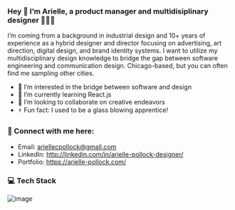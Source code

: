 ### Hey 👋 I’m Arielle, a product manager and multidisiplinary designer 👩🏻‍💻
I’m coming from a background in industrial design and 10+ years of experience as a hybrid designer and director focusing on advertising, art direction, digital design, and brand identity systems. I want to utilize my multidisciplinary design knowledge to bridge the gap between software engineering and communication design. Chicago-based, but you can often find me sampling other cities.

- 👀 I’m interested in the bridge between software and design
- 🌱 I’m currently learning React.js
- 💞️ I’m looking to collaborate on creative endeavors
- ⚡ Fun fact: I used to be a glass blowing apprentice!

### 🔗 Connect with me here:

- Email: ariellecpollock@gmail.com
- LinkedIn: http://linkedin.com/in/arielle-pollock-designer/
- Portfolio: https://arielle-pollock.com/

### 💻 Tech Stack
![image](https://github.com/ariellepollock/ariellepollock/assets/149843908/ef0882ec-9234-4333-8d7e-ed4e333d3dd1)


<!---
ariellepollock/ariellepollock is a ✨ special ✨ repository because its `README.md` (this file) appears on your GitHub profile.
You can click the Preview link to take a look at your changes.
--->
